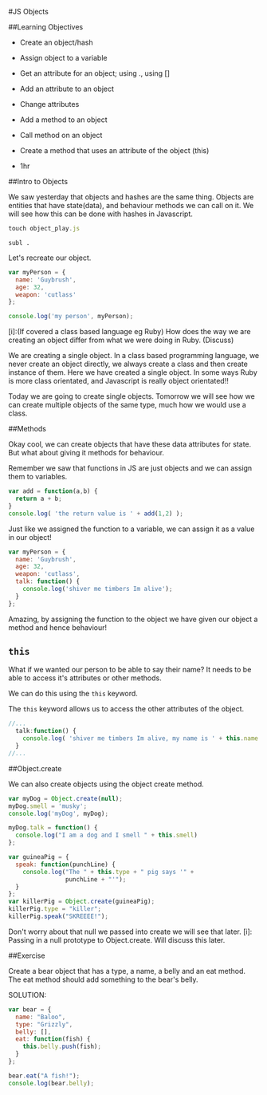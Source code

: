 #JS Objects

##Learning Objectives
- Create an object/hash
- Assign object to a variable
- Get an attribute for an object; using ., using []
- Add an attribute to an object
- Change attributes
- Add a method to an object
- Call method on an object
- Create a method that uses an attribute of the object (this)

- 1hr

##Intro to Objects

We saw yesterday that objects and hashes are the same thing. Objects are entities that have state(data), and behaviour methods we can call on it.  We will see how this can be done with hashes in Javascript.


```js
touch object_play.js
```

```
subl .
```

Let's recreate our object.

```js
var myPerson = {
  name: 'Guybrush',
  age: 32,
  weapon: 'cutlass'
};

console.log('my person', myPerson);
```
[i]:(If covered a class based language eg Ruby)
How does the way we are creating an object differ from what we were doing in Ruby.
(Discuss)

We are creating a single object.  In a class based programming language, we never create an object directly,  we always create a class and then create instance of them.  Here we have created a single object.  In some ways Ruby is more class orientated, and Javascript is really object orientated!!

Today we are going to create single objects.  Tomorrow we will see how we can create multiple objects of the same type,  much how we would use a class.


##Methods

Okay cool,  we can create objects that have these data attributes for state. But what about giving it methods for behaviour.

Remember we saw that functions in JS are just objects and we can assign them to variables.

```js
var add = function(a,b) {
  return a + b;
}
console.log( 'the return value is ' + add(1,2) );
```

Just like we assigned the function to a variable, we can assign it as a value in our object!

```js
var myPerson = {
  name: 'Guybrush',
  age: 32,
  weapon: 'cutlass',
  talk: function() {
    console.log('shiver me timbers Im alive');
  }
};
```

Amazing, by assigning the function to the object we have given our object a method and hence behaviour!

## `this`

What if we wanted our person to be able to say their name?  It needs to be able to access it's attributes or other methods.

We can do this using the `this` keyword.

The `this` keyword allows us to access the other attributes of the object.

```js
//...
  talk:function() {
    console.log( 'shiver me timbers Im alive, my name is ' + this.name  );
  }
//...
```

##Object.create

We can also create objects using the object create method.

```js
var myDog = Object.create(null);
myDog.smell = 'musky';
console.log('myDog', myDog);

myDog.talk = function() {
  console.log("I am a dog and I smell " + this.smell)
};
```

```js
var guineaPig = {
  speak: function(punchLine) {
    console.log("The " + this.type + " pig says '" +
                punchLine + "'");
  }
};
var killerPig = Object.create(guineaPig);
killerPig.type = "killer";
killerPig.speak("SKREEEE!");
```


Don't worry about that null we passed into create we will see that later.
[i]: Passing in a null prototype to Object.create. Will discuss this later.


##Exercise

Create a bear object that has a type, a name, a belly and an eat method. The eat method should add something to the bear's belly.

SOLUTION:

```js
var bear = {
  name: "Baloo",
  type: "Grizzly",
  belly: [],
  eat: function(fish) {
    this.belly.push(fish);
  }
};

bear.eat("A fish!");
console.log(bear.belly);
```